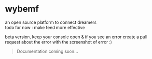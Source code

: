 # wybemf
an open source platform to connect dreamers  
todo for now : make feed more effective

beta version, keep your console open & if you see an error create a pull request about the error with the screenshot of error :)

>Documentation coming soon...
